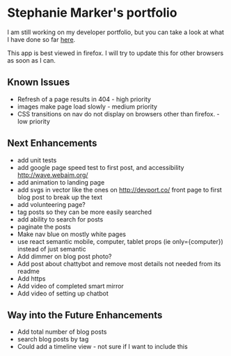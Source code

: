 # Stephanie Marker's portfolio

I am still working on my developer portfolio, but you can take a look at what I have done so far [here](http://www.stephaniemarker.com).

This app is best viewed in firefox. I will try to update this for other browsers as soon as I can.

## Known Issues

* Refresh of a page results in 404 - high priority
* images make page load slowly - medium priority
* CSS transitions on nav do not display on browsers other than firefox. - low priority

## Next Enhancements

* add unit tests 
* add google page speed test to first post, and accessibility http://wave.webaim.org/
* add animation to landing page
* add svgs in vector like the ones on http://devport.co/ front page to first blog post to break up the text
* add volunteering page?
* tag posts so they can be more easily searched
* add ability to search for posts
* paginate the posts
* Make nav blue on mostly white pages
* use react semantic mobile, computer, tablet props (ie only={computer}) instead of just semantic
* Add dimmer on blog post photo?
* Add post about chattybot and remove most details not needed from its readme
* Add https
* Add video of completed smart mirror
* Add video of setting up chatbot

## Way into the Future Enhancements

* Add total number of blog posts
* search blog posts by tag
* Could add a timeline view - not sure if I want to include this 
